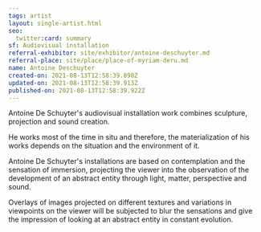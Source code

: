 ```yaml
---
tags: artist
layout: single-artist.html
seo:
  twitter:card: summary
sf: Audiovisual installation
referral-exhibitor: site/exhibitor/antoine-deschuyter.md
referral-place: site/place/place-of-myriam-deru.md
name: Antoine Deschuyter
created-on: 2021-08-13T12:58:39.898Z
updated-on: 2021-08-13T12:58:39.913Z
published-on: 2021-08-13T12:58:39.922Z
---
```

<!--StartFragment-->

Antoine De Schuyter's audiovisual installation work combines sculpture, projection and sound creation.

He works most of the time in situ and therefore, the materialization of his works depends on the situation and the environment of it.

Antoine De Schuyter's installations are based on contemplation and the sensation of immersion, projecting the viewer into the observation of the development of an abstract entity through light, matter, perspective and sound.

Overlays of images projected on different textures and variations in viewpoints on the viewer will be subjected to blur the sensations and give the impression of looking at an abstract entity in constant evolution.



<!--EndFragment-->